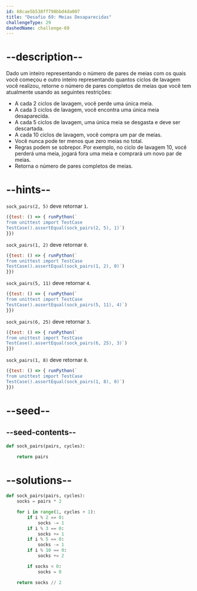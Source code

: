 ```yaml
---
id: 68cae5b538ff798bbd4da007
title: "Desafio 69: Meias Desaparecidas"
challengeType: 29
dashedName: challenge-69
---
```


# --description--

Dado um inteiro representando o número de pares de meias com os quais você começou e outro inteiro representando quantos ciclos de lavagem você realizou, retorne o número de pares completos de meias que você tem atualmente usando as seguintes restrições:

- A cada 2 ciclos de lavagem, você perde uma única meia.
- A cada 3 ciclos de lavagem, você encontra uma única meia desaparecida.
- A cada 5 ciclos de lavagem, uma única meia se desgasta e deve ser descartada.
- A cada 10 ciclos de lavagem, você compra um par de meias.
- Você nunca pode ter menos que zero meias no total.
- Regras podem se sobrepor. Por exemplo, no ciclo de lavagem 10, você perderá uma meia, jogará fora uma meia e comprará um novo par de meias.
- Retorna o número de pares completos de meias.

# --hints--

`sock_pairs(2, 5)` deve retornar `1`.

```js
({test: () => { runPython(`
from unittest import TestCase
TestCase().assertEqual(sock_pairs(2, 5), 1)`)
}})
```

`sock_pairs(1, 2)` deve retornar `0`.

```js
({test: () => { runPython(`
from unittest import TestCase
TestCase().assertEqual(sock_pairs(1, 2), 0)`)
}})
```

`sock_pairs(5, 11)` deve retornar `4`.

```js
({test: () => { runPython(`
from unittest import TestCase
TestCase().assertEqual(sock_pairs(5, 11), 4)`)
}})
```

`sock_pairs(6, 25)` deve retornar `3`.

```js
({test: () => { runPython(`
from unittest import TestCase
TestCase().assertEqual(sock_pairs(6, 25), 3)`)
}})
```

`sock_pairs(1, 8)` deve retornar `0`.

```js
({test: () => { runPython(`
from unittest import TestCase
TestCase().assertEqual(sock_pairs(1, 8), 0)`)
}})
```

# --seed--

## --seed-contents--

```py
def sock_pairs(pairs, cycles):

    return pairs
```

# --solutions--

```py
def sock_pairs(pairs, cycles):
    socks = pairs * 2

    for i in range(1, cycles + 1):
        if i % 2 == 0:
            socks -= 1
        if i % 3 == 0:
            socks += 1
        if i % 5 == 0:
            socks -= 1
        if i % 10 == 0:
            socks += 2

        if socks < 0:
            socks = 0

    return socks // 2
```
